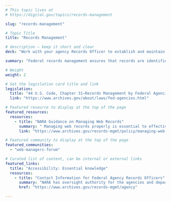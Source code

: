 ```yaml
---
# This topic lives at
# https://digital.gov/topics/records-management

slug: "records-management"

# Topic Title
title: "Records Management"

# description — keep it short and clear
deck: "Work with your agency Records Officer to establish and maintain records, and regularly archive content that is obsolete and is not required by law or regulation."

summary: "Federal records management ensures that records are identified, organized, can be found when needed, and are kept as long as necessary to support the needs of government and the public."

# Weight
weight: 2

# Set the legislation card title and link
legislation:
  title: "44 U.S. Code, Chapter 31—Records Management by Federal Agencies"
  link: "https://www.archives.gov/about/laws/fed-agencies.html"

# Featured resource to display at the top of the page
featured_resources:
  resources:
    - title: "NARA Guidance on Managing Web Records"
      summary: " Managing web records properly is essential to effective web site operations, especially the mitigation of the risks an agency faces by using the web to carry out agency business."
      link: "https://www.archives.gov/records-mgmt/policy/managing-web-records-index.html"

# Featured community to display at the top of the page
featured_communities:
  - "web-managers-forum"

# Curated list of content, can be internal or external links
featured_links:
  title: "Accessibility: Essential knowledge"
  resources:
    - title: "Contact Information for Federal Agency Records Officers"
      summary: "NARA has oversight authority for the agencies and department level offices listed on these pages. The individuals listed here have authority to certify and submit records schedules to NARA."
      href: "https://www.archives.gov/records-mgmt/agency"

---
```

